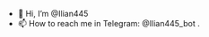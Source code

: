 - 👋 Hi, I’m @Ilian445
- 📫 How to reach me in Telegram: @Ilian445_bot .

<!---
Ilian445/Ilian445 is a ✨ special ✨ repository because its `README.md` (this file) appears on your GitHub profile.
You can click the Preview link to take a look at your changes.
--->
